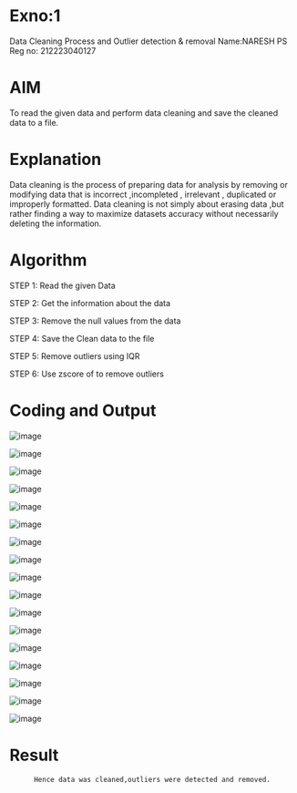# Exno:1
Data Cleaning Process and Outlier detection & removal
Name:NARESH PS
Reg no: 212223040127

# AIM
To read the given data and perform data cleaning and save the cleaned data to a file.

# Explanation
Data cleaning is the process of preparing data for analysis by removing or modifying data that is incorrect ,incompleted , irrelevant , duplicated or improperly formatted. Data cleaning is not simply about erasing data ,but rather finding a way to maximize datasets accuracy without necessarily deleting the information.

# Algorithm
STEP 1: Read the given Data

STEP 2: Get the information about the data

STEP 3: Remove the null values from the data

STEP 4: Save the Clean data to the file

STEP 5: Remove outliers using IQR

STEP 6: Use zscore of to remove outliers

# Coding and Output

![image](https://github.com/user-attachments/assets/6aa833e0-7539-47d7-b25a-b79ccd669789)

![image](https://github.com/user-attachments/assets/243c31a7-905b-47cf-9c86-31aa9be133b7)

![image](https://github.com/user-attachments/assets/db921231-e9b3-4d6a-aaeb-76b10819dc3b)

![image](https://github.com/user-attachments/assets/7f52f667-92bd-4a37-a1a9-5ec5b2d303fe)

![image](https://github.com/user-attachments/assets/60e03fa9-1ea5-4049-8d34-651b916a1e4a)

![image](https://github.com/user-attachments/assets/52257345-aa9b-4098-a330-205937315389)

![image](https://github.com/user-attachments/assets/0ea81fbf-ea73-4a9a-8a70-d3b885525a8f)

![image](https://github.com/user-attachments/assets/b0938f89-7c22-4086-8a11-da0827284f97)

![image](https://github.com/user-attachments/assets/6cee37a4-61d0-4b80-b53c-0b13144ef889)

![image](https://github.com/user-attachments/assets/3405554e-a064-4ad3-b3b3-e730fa060a4a)

![image](https://github.com/user-attachments/assets/5a964c24-67b4-4970-b938-b6c2d023e378)

![image](https://github.com/user-attachments/assets/ef2e57a4-42f5-494b-b82f-f251d243b052)

![image](https://github.com/user-attachments/assets/9bd7894c-3c0b-4673-8df3-906c2c3ece26)

![image](https://github.com/user-attachments/assets/49189620-4f28-4a0f-9952-7da9131df53b)

![image](https://github.com/user-attachments/assets/0c1d281a-d7a6-4ca8-96ba-e1a874715e39)

![image](https://github.com/user-attachments/assets/54cda7a6-33ff-42d7-9839-df4106666419)

![image](https://github.com/user-attachments/assets/d707b23c-cecc-4bca-b96e-5e69d5c4ab84)


# Result
          Hence data was cleaned,outliers were detected and removed.
